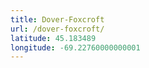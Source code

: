 ```yaml
---
title: Dover-Foxcroft
url: /dover-foxcroft/
latitude: 45.183489
longitude: -69.22760000000001
---
```

